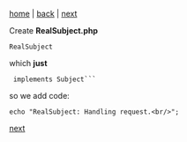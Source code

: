 [home](./page01.md) | [back](./page03.md) | [next](./page05.md)

Create **RealSubject.php**

```
RealSubject
```
which **just**
```
 implements Subject```
```
so we add code:
```
echo "RealSubject: Handling request.<br/>";
```
 [next](./page05.md)
